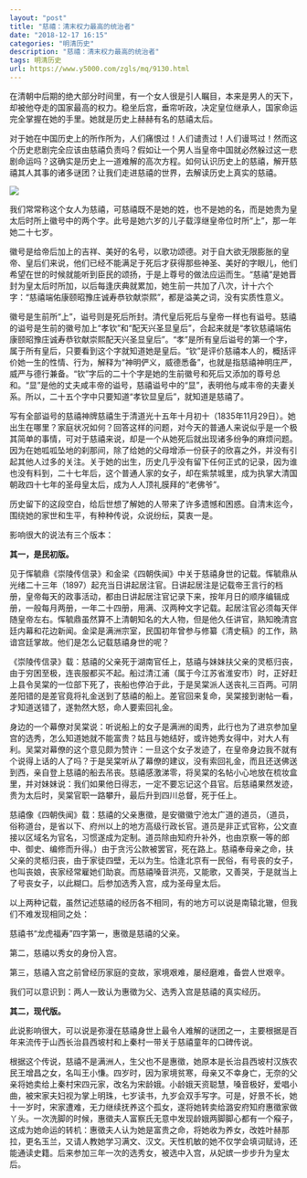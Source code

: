 ```yaml
---
layout: "post"
title: "慈禧：清末权力最高的统治者"
date: "2018-12-17 16:15"
categories: "明清历史"
description: "慈禧：清末权力最高的统治者"
tags: 明清历史
url: https://www.y5000.com/zgls/mq/9130.html
---
```






在清朝中后期的绝大部分时间里，有一个女人很是引人瞩目，本来是男人的天下，却被他夺走的国家最高的权力。稳坐后宫，垂帘听政，决定皇位继承人，国家命运完全掌握在她的手里。她就是历史上赫赫有名的慈禧太后。

对于她在中国历史上的所作所为，人们痛恨过！人们谴责过！人们谩骂过！然而这个历史悲剧完全应该由慈禧负责吗？假如让一个男人当皇帝中国就必然躲过这一悲剧命运吗？这确实是历史上一道难解的高次方程。如何认识历史上的慈禧，解开慈禧其人其事的诸多谜团？让我们走进慈禧的世界，去解读历史上真实的慈禧。

![](https://img.y5000.com/uploads/allimg/170104/114J92b2-0.jpg)

我们常常称这个女人为慈禧，可慈禧既不是她的姓，也不是她的名，而是她贵为皇太后时所上徽号中的两个字。此号是她六岁的儿子载淳继皇帝位时所“上”，那一年她二十七岁。

徽号是给帝后加上的吉祥、美好的名号，以歌功颂德。对于自大欲无限膨胀的皇帝、皇后们来说，他们已经不能满足于死后才获得那些神圣、美好的字眼儿，他们希望在世的时候就能听到臣民的颂扬，于是上尊号的做法应运而生。“慈禧”是她晋封为皇太后时所加，以后每逢庆典就累加，她生前一共加了八次，计十六个字：“慈禧端佑康颐昭豫庄诚寿恭钦献崇熙”，都是溢美之词，没有实质性意义。

徽号是生前所“上”，谥号则是死后所封。清代皇后死后与皇帝一样也有谥号。慈禧的谥号是生前的徽号加上“孝钦”和“配天兴圣显皇后”，合起来就是“孝钦慈禧端佑康颐昭豫庄诚寿恭钦献崇熙配天兴圣显皇后”。“孝”是所有皇后谥号的第一个字，属于所有皇后，只要看到这个字就知道她是皇后。“钦”是评价慈禧本人的，概括评价她一生的性情、行为，解释为“神明俨义，威德悉备”，也就是指慈禧神明庄严，威严与德行兼备。“钦”字后的二十个字是她的生前徽号和死后又添加的尊号总和。“显”是他的丈夫咸丰帝的谥号，慈禧谥号中的“显”，表明他与咸丰帝的夫妻关系。所以，二十五个字中只要知道“孝钦显皇后”，就知道是慈禧了。

写有全部谥号的慈禧神牌慈禧生于清道光十五年十月初十（1835年11月29日）。她出生在哪里？家庭状况如何？回答这样的问题，对今天的普通人来说似乎是一个极其简单的事情，可对于慈禧来说，却是一个从她死后就出现诸多纷争的麻烦问题。因为在她呱呱坠地的刹那间，除了给她的父母增添一份获子的欣喜之外，并没有引起其他人过多的关注。关于她的出生，历史几乎没有留下任何正式的记录，因为谁也没有料到，二十七年后，这个普通人家的女子，却在紫禁城里，成为执掌大清国朝政四十七年的圣母皇太后，成为人人顶礼膜拜的“老佛爷”。

历史留下的这段空白，给后世想了解她的人带来了许多遗憾和困惑。自清末迄今，围绕她的家世和生平，有种种传说，众说纷纭，莫衷一是。

影响很大的说法有三个版本：

**其一，是民初版。**

见于恽毓鼎《崇陵传信录》和金梁《四朝佚闻》中关于慈禧身世的记载。恽毓鼎从光绪二十三年（1897）起充当日讲起居注官。日讲起居注是记载帝王言行的档册，皇帝每天的政事活动，都由日讲起居注官记录下来，按年月日的顺序编辑成册，一般每月两册，一年二十四册，用满、汉两种文字记载。起居注官必须每天伴随皇帝左右。恽毓鼎虽然算不上清朝知名的大人物，但是他久任讲官，熟知晚清宫廷内幕和花边新闻。金梁是满洲宗室，民国初年曾参与修纂《清史稿》的工作，熟谙宫廷掌故。他们是怎么记载慈禧身世的呢？

《崇陵传信录》载：慈禧的父亲死于湖南官任上，慈禧与妹妹扶父亲的灵柩归丧，由于穷困至极，连丧服都买不起。船过清江浦（属于今江苏省淮安市）时，正好赶上县令吴棠的一位部下死了，丧船也停泊于此，于是吴棠派人送丧礼三百两。可阴差阳错的是差官竟将礼金送到了慈禧的船上。差官回来复命，吴棠接到谢帖一看，才知道送错了，遂勃然大怒，命人要索回礼金。

身边的一个幕僚对吴棠说：听说船上的女子是满洲的闺秀，此行也为了进京参加皇宫的选秀，怎么知道她就不能富贵？姑且与她结好，或许她秀女得中，对大人有利。吴棠对幕僚的这个意见颇为赞许：一旦这个女子发迹了，在皇帝身边我不就有个说得上话的人了吗？于是吴棠听从了幕僚的建议，没有索回礼金，而且还送佛送到西，亲自登上慈禧的船去吊丧。慈禧感激涕零，将吴棠的名帖小心地放在梳妆盒里，并对妹妹说：我们如果他日得志，一定不要忘记这个县官。后慈禧果然发迹，贵为太后时，吴棠官职一路攀升，最后升到四川总督，死于任上。

慈禧像《四朝佚闻》载：慈禧的父亲惠徵，是安徽徽宁池太广道的道员，（道员，俗称道台，是省以下、府州以上的地方高级行政长官。道员是非正式官称，公文直接以区域名为官名，习惯遂成为定制。道员除由知府升补外，也由京察一等的郎中、御史、编修而升得。）由于贪污公款被罢官，死在路上。慈禧奉母亲之命，扶父亲的灵柩归丧，由于家徒四壁，无以为生。恰逢北京有一民俗，有号丧的女子，也叫丧娘，丧家经常雇她们助哀。而慈禧嗓音洪亮，又能歌，又善哭，于是就当上了号丧女子，以此糊口。后参加选秀入宫，成为圣母皇太后。

以上两种记载，虽然记述慈禧的经历各不相同，有的地方可以说是南辕北辙，但我们不难发现相同之处：

慈禧书“龙虎福寿”四字第一，惠徵是慈禧的父亲。

第二，慈禧以秀女的身份入宫。

第三，慈禧入宫之前曾经历家庭的变故，家境艰难，屡经磨难，备尝人世艰辛。

我们可以意识到：两人一致认为惠徵为父、选秀入宫是慈禧的真实经历。

**其二，现代版。**

此说影响很大，可以说是弥漫在慈禧身世上最令人难解的谜团之一，主要根据是百年来流传于山西长治县西坡村和上秦村一带关于慈禧童年的口碑传说。

根据这个传说，慈禧不是满洲人，生父也不是惠徵，她原本是长治县西坡村汉族农民王增昌之女，名叫王小慊。四岁时，因为家境贫寒，母亲又不幸身亡，无奈的父亲将她卖给上秦村宋四元家，改名为宋龄娥。小龄娥天资聪慧，嗓音极好，爱唱小曲，被宋家夫妇视为掌上明珠，七岁读书，九岁会双手写字。可是，好景不长，她十一岁时，宋家遭难，无力继续抚养这个孤女，遂将她转卖给潞安府知府惠徵家做丫头。一次洗脚的时候，惠徵夫人富察氏无意中发现龄娥两脚脚心都有一个瘊子，这成为她命运的转机：惠徵夫人认为她是富贵之命，将她收为养女，改姓叶赫那拉，更名玉兰，又请人教她学习满文、汉文。天性机敏的她不仅学会填词赋诗，还能通读史籍。后来参加三年一次的选秀女，被选中入宫，从妃嫔一步步升为皇太后。
